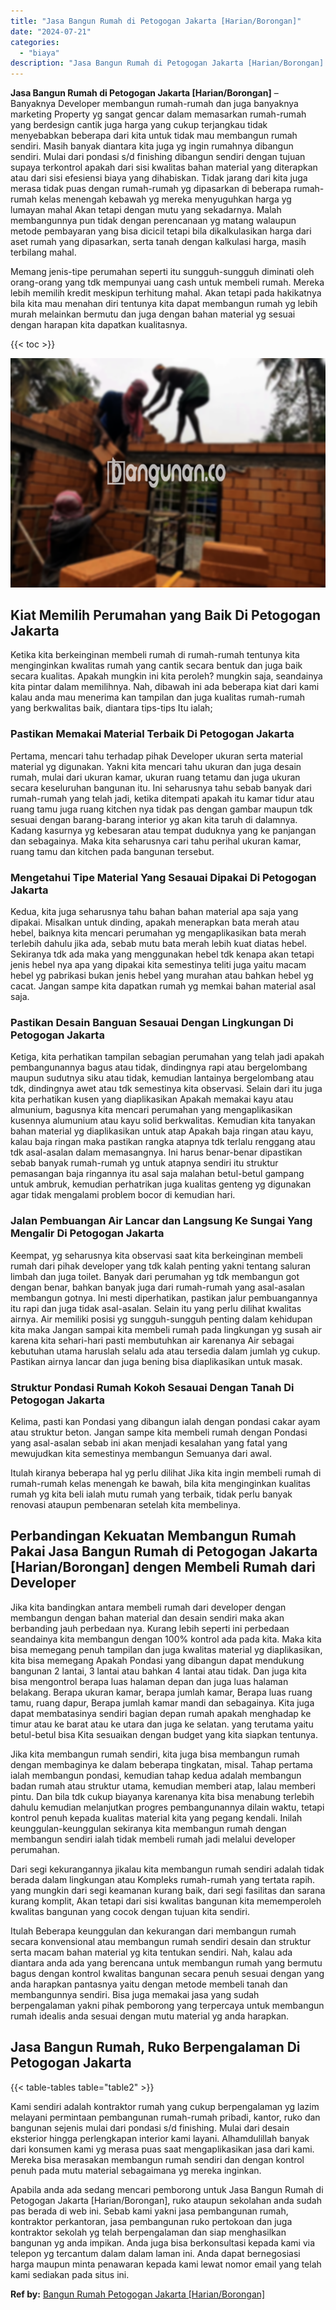 ```yaml
---
title: "Jasa Bangun Rumah di Petogogan Jakarta [Harian/Borongan]"
date: "2024-07-21"
categories: 
  - "biaya"
description: "Jasa Bangun Rumah di Petogogan Jakarta [Harian/Borongan]. Apabila anda ada sedang mencari pemborong untuk Jasa Bangun Rumah di Petogogan Jakarta [Harian/Bor..."
---
```


**Jasa Bangun Rumah di Petogogan Jakarta \[Harian/Borongan\]** – Banyaknya Developer membangun rumah-rumah dan juga banyaknya marketing Property yg sangat gencar dalam memasarkan rumah-rumah yang berdesign cantik juga harga yang cukup terjangkau tidak menyebabkan beberapa dari kita untuk tidak mau membangun rumah sendiri. Masih banyak diantara kita juga yg ingin rumahnya dibangun sendiri. Mulai dari pondasi s/d finishing dibangun sendiri dengan tujuan supaya terkontrol apakah dari sisi kwalitas bahan material yang diterapkan atau dari sisi efesiensi biaya yang dihabiskan. Tidak jarang dari kita juga merasa tidak puas dengan rumah-rumah yg dipasarkan di beberapa rumah-rumah kelas menengah kebawah yg mereka menyuguhkan harga yg lumayan mahal Akan tetapi dengan mutu yang sekadarnya. Malah membangunnya pun tidak dengan perencanaan yg matang walaupun metode pembayaran yang bisa dicicil tetapi bila dikalkulasikan harga dari aset rumah yang dipasarkan, serta tanah dengan kalkulasi harga, masih terbilang mahal.

Memang jenis-tipe perumahan seperti itu sungguh-sungguh diminati oleh orang-orang yang tdk mempunyai uang cash untuk membeli rumah. Mereka lebih memilih kredit meskipun terhitung mahal. Akan tetapi pada hakikatnya bila kita mau menahan diri tentunya kita dapat membangun rumah yg lebih murah melainkan bermutu dan juga dengan bahan material yg sesuai dengan harapan kita dapatkan kualitasnya.

{{< toc >}}

![Jasa Bangun Rumah di Petogogan Jakarta [Harian/Borongan]](/images/borong-bangunan-19.png)

## Kiat Memilih Perumahan yang Baik Di Petogogan Jakarta

Ketika kita berkeinginan membeli rumah di rumah-rumah tentunya kita menginginkan kwalitas rumah yang cantik secara bentuk dan juga baik secara kualitas. Apakah mungkin ini kita peroleh? mungkin saja, seandainya kita pintar dalam memilihnya. Nah, dibawah ini ada beberapa kiat dari kami kalau anda mau menerima kan tampilan dan juga kualitas rumah-rumah yang berkwalitas baik, diantara tips-tips Itu ialah;

### Pastikan Memakai Material Terbaik Di Petogogan Jakarta

Pertama, mencari tahu terhadap pihak Developer ukuran serta material material yg digunakan. Yakni kita mencari tahu ukuran dan juga desain rumah, mulai dari ukuran kamar, ukuran ruang tetamu dan juga ukuran secara keseluruhan bangunan itu. Ini seharusnya tahu sebab banyak dari rumah-rumah yang telah jadi, ketika ditempati apakah itu kamar tidur atau ruang tamu juga ruang kitchen nya tidak pas dengan gambar maupun tdk sesuai dengan barang-barang interior yg akan kita taruh di dalamnya. Kadang kasurnya yg kebesaran atau tempat duduknya yang ke panjangan dan sebagainya. Maka kita seharusnya cari tahu perihal ukuran kamar, ruang tamu dan kitchen pada bangunan tersebut.

### Mengetahui Tipe Material Yang Sesauai Dipakai Di Petogogan Jakarta

Kedua, kita juga seharusnya tahu bahan bahan material apa saja yang dipakai. Misalkan untuk dinding, apakah menerapkan bata merah atau hebel, baiknya kita mencari perumahan yg mengaplikasikan bata merah terlebih dahulu jika ada, sebab mutu bata merah lebih kuat diatas hebel. Sekiranya tdk ada maka yang menggunakan hebel tdk kenapa akan tetapi jenis hebel nya apa yang dipakai kita semestinya teliti juga yaitu macam hebel yg pabrikasi bukan jenis hebel yang murahan atau bahkan hebel yg cacat. Jangan sampe kita dapatkan rumah yg memkai bahan material asal saja.

### Pastikan Desain Banguan Sesauai Dengan Lingkungan Di Petogogan Jakarta

Ketiga, kita perhatikan tampilan sebagian perumahan yang telah jadi apakah pembangunannya bagus atau tidak, dindingnya rapi atau bergelombang maupun sudutnya siku atau tidak, kemudian lantainya bergelombang atau tdk, dindingnya awet atau tdk semestinya kita observasi. Selain dari itu juga kita perhatikan kusen yang diaplikasikan Apakah memakai kayu atau almunium, bagusnya kita mencari perumahan yang mengaplikasikan kusennya alumunium atau kayu solid berkwalitas. Kemudian kita tanyakan bahan material yg diaplikasikan untuk atap Apakah baja ringan atau kayu, kalau baja ringan maka pastikan rangka atapnya tdk terlalu renggang atau tdk asal-asalan dalam memasangnya. Ini harus benar-benar dipastikan sebab banyak rumah-rumah yg untuk atapnya sendiri itu struktur pemasangan baja ringannya itu asal saja malahan betul-betul gampang untuk ambruk, kemudian perhatrikan juga kualitas genteng yg digunakan agar tidak mengalami problem bocor di kemudian hari.

### Jalan Pembuangan Air Lancar dan Langsung Ke Sungai Yang Mengalir Di Petogogan Jakarta

Keempat, yg seharusnya kita observasi saat kita berkeinginan membeli rumah dari pihak developer yang tdk kalah penting yakni tentang saluran limbah dan juga toilet. Banyak dari perumahan yg tdk membangun got dengan benar, bahkan banyak juga dari rumah-rumah yang asal-asalan membangun gotnya. Ini mesti diperhatikan, pastikan jalur pembuangannya itu rapi dan juga tidak asal-asalan. Selain itu yang perlu dilihat kwalitas airnya. Air memiliki posisi yg sungguh-sungguh penting dalam kehidupan kita maka Jangan sampai kita membeli rumah pada lingkungan yg susah air karena kita sehari-hari pasti membutuhkan air karenanya Air sebagai kebutuhan utama haruslah selalu ada atau tersedia dalam jumlah yg cukup. Pastikan airnya lancar dan juga bening bisa diaplikasikan untuk masak.

### Struktur Pondasi Rumah Kokoh Sesauai Dengan Tanah Di Petogogan Jakarta

Kelima, pasti kan Pondasi yang dibangun ialah dengan pondasi cakar ayam atau struktur beton. Jangan sampe kita membeli rumah dengan Pondasi yang asal-asalan sebab ini akan menjadi kesalahan yang fatal yang mewujudkan kita semestinya membangun Semuanya dari awal.

Itulah kiranya beberapa hal yg perlu dilihat Jika kita ingin membeli rumah di rumah-rumah kelas menengah ke bawah, bila kita menginginkan kualitas rumah yg kita beli ialah mutu rumah yang terbaik, tidak perlu banyak renovasi ataupun pembenaran setelah kita membelinya.

## Perbandingan Kekuatan Membangun Rumah Pakai Jasa Bangun Rumah di Petogogan Jakarta \[Harian/Borongan\] dengen Membeli Rumah dari Developer

Jika kita bandingkan antara membeli rumah dari developer dengan membangun dengan bahan material dan desain sendiri maka akan berbanding jauh perbedaan nya. Kurang lebih seperti ini perbedaan seandainya kita membangun dengan 100% kontrol ada pada kita. Maka kita bisa memegang penuh tampilan dan juga kwalitas material yg diaplikasikan, kita bisa memegang Apakah Pondasi yang dibangun dapat mendukung bangunan 2 lantai, 3 lantai atau bahkan 4 lantai atau tidak. Dan juga kita bisa mengontrol berapa luas halaman depan dan juga luas halaman belakang. Berapa ukuran kamar, berapa jumlah kamar, Berapa luas ruang tamu, ruang dapur, Berapa jumlah kamar mandi dan sebagainya. Kita juga dapat membatasinya sendiri bagian depan rumah apakah menghadap ke timur atau ke barat atau ke utara dan juga ke selatan. yang terutama yaitu betul-betul bisa Kita sesuaikan dengan budget yang kita siapkan tentunya.

Jika kita membangun rumah sendiri, kita juga bisa membangun rumah dengan membaginya ke dalam beberapa tingkatan, misal. Tahap pertama ialah membangun pondasi, kemudian tahap kedua adalah membangun badan rumah atau struktur utama, kemudian memberi atap, lalau memberi pintu. Dan bila tdk cukup biayanya karenanya kita bisa menabung terlebih dahulu kemudian melanjutkan progres pembangunannya dilain waktu, tetapi kontrol penuh kepada kualitas material kita yang pegang kendali. Inilah keunggulan-keunggulan sekiranya kita membangun rumah dengan membangun sendiri ialah tidak membeli rumah jadi melalui developer perumahan.

Dari segi kekurangannya jikalau kita membangun rumah sendiri adalah tidak berada dalam lingkungan atau Kompleks rumah-rumah yang tertata rapih. yang mungkin dari segi keamanan kurang baik, dari segi fasilitas dan sarana kurang komplit, Akan tetapi dari sisi kwalitas bangunan kita mememperoleh kwalitas bangunan yang cocok dengan tujuan kita sendiri.

Itulah Beberapa keunggulan dan kekurangan dari membangun rumah secara konvensional atau membangun rumah sendiri desain dan struktur serta macam bahan material yg kita tentukan sendiri. Nah, kalau ada diantara anda ada yang berencana untuk membangun rumah yang bermutu bagus dengan kontrol kwalitas bangunan secara penuh sesuai dengan yang anda harapkan pantasnya yaitu dengan metode membeli tanah dan membangunnya sendiri. Bisa juga memakai jasa yang sudah berpengalaman yakni pihak pemborong yang terpercaya untuk membangun rumah idealis anda sesuai dengan mutu material yg anda harapkan.

## Jasa Bangun Rumah, Ruko Berpengalaman Di Petogogan Jakarta

{{< table-tables table="table2" >}}

Kami sendiri adalah kontraktor rumah yang cukup berpengalaman yg lazim melayani permintaan pembangunan rumah-rumah pribadi, kantor, ruko dan bangunan sejenis mulai dari pondasi s/d finishing. Mulai dari desain eksterior hingga perlengkapan interior kami layani. Alhamdulillah banyak dari konsumen kami yg merasa puas saat mengaplikasikan jasa dari kami. Mereka bisa merasakan membangun rumah sendiri dan dengan kontrol penuh pada mutu material sebagaimana yg mereka inginkan.

Apabila anda ada sedang mencari pemborong untuk Jasa Bangun Rumah di Petogogan Jakarta \[Harian/Borongan\], ruko ataupun sekolahan anda sudah pas berada di web ini. Sebab kami yakni jasa pembangunan rumah, kontraktor perkantoran, jasa pembangunan ruko pertokoan dan juga kontraktor sekolah yg telah berpengalaman dan siap menghasilkan bangunan yg anda impikan. Anda juga bisa berkonsultasi kepada kami via telepon yg tercantum dalam dalam laman ini. Anda dapat bernegosiasi harga maupun minta penawaran kepada kami lewat nomor email yang telah kami sediakan pada situs ini.

**Ref by:** [Bangun Rumah Petogogan Jakarta [Harian/Borongan]](https://id.wikipedia.org/wiki/Bangun)
